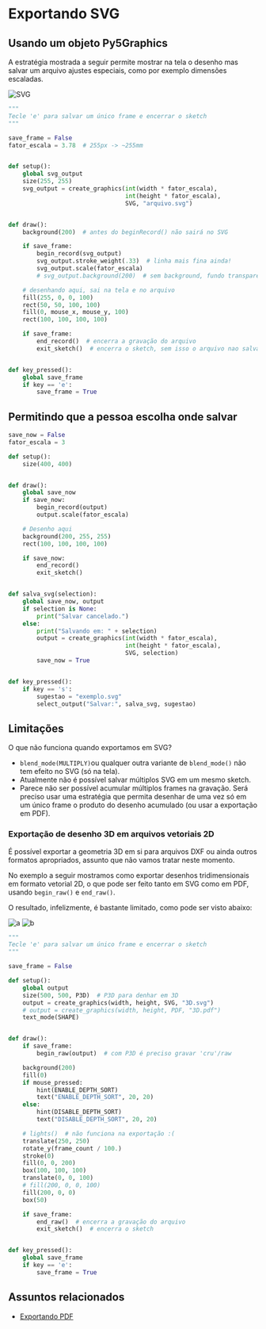 # Exportando SVG

## Usando um objeto Py5Graphics

A estratégia mostrada a seguir permite mostrar na tela o desenho mas salvar um arquivo ajustes especiais, como por exemplo dimensões escaladas.

![SVG](assets/arquivo.svg)

```python
"""
Tecle 'e' para salvar um único frame e encerrar o sketch
"""

save_frame = False
fator_escala = 3.78  # 255px -> ~255mm


def setup():
    global svg_output
    size(255, 255)
    svg_output = create_graphics(int(width * fator_escala),
                                 int(height * fator_escala),
                                 SVG, "arquivo.svg")


def draw():
    background(200)  # antes do beginRecord() não sairá no SVG

    if save_frame:
        begin_record(svg_output)
        svg_output.stroke_weight(.33)  # linha mais fina ainda!
        svg_output.scale(fator_escala)
        # svg_output.background(200)  # sem background, fundo transparente no SVG

    # desenhando aqui, sai na tela e no arquivo
    fill(255, 0, 0, 100)
    rect(50, 50, 100, 100)
    fill(0, mouse_x, mouse_y, 100)
    rect(100, 100, 100, 100)

    if save_frame:
        end_record()  # encerra a gravação do arquivo
        exit_sketch()  # encerra o sketch, sem isso o arquivo nao salva


def key_pressed():
    global save_frame
    if key == 'e':
        save_frame = True
```

## Permitindo que a pessoa escolha onde salvar

```python
save_now = False
fator_escala = 3

def setup():
    size(400, 400)


def draw():
    global save_now
    if save_now:
        begin_record(output)
        output.scale(fator_escala)

    # Desenho aqui
    background(200, 255, 255)
    rect(100, 100, 100, 100)

    if save_now:
        end_record()
        exit_sketch()


def salva_svg(selection):
    global save_now, output
    if selection is None:
        print("Salvar cancelado.")
    else:
        print("Salvando em: " + selection)
        output = create_graphics(int(width * fator_escala),
                                 int(height * fator_escala),
                                 SVG, selection)
        save_now = True


def key_pressed():
    if key == 's':
        sugestao = "exemplo.svg"
        select_output("Salvar:", salva_svg, sugestao)
```

## Limitações

O que não funciona quando exportamos em SVG?

- `blend_mode(MULTIPLY)`ou qualquer outra variante de `blend_mode()` não tem efeito no SVG (só na tela).
- Atualmente não é possível salvar múltiplos SVG em um mesmo sketch.
- Parece não ser possível acumular múltiplos frames na gravação. Será preciso usar uma estratégia que permita desenhar de uma vez só em um único frame o produto do desenho acumulado (ou usar a exportação em PDF).

### Exportação de desenho 3D em arquivos vetoriais 2D

É possível exportar a geometria 3D em si para arquivos DXF ou ainda outros formatos apropriados, assunto que não vamos tratar neste momento.

No exemplo a seguir mostramos como exportar desenhos tridimensionais em formato vetorial 2D, o que pode ser feito tanto em SVG como em PDF, usando `begin_raw()` e `end_raw()`.

O resultado, infelizmente,  é  bastante limitado, como pode ser visto abaixo:

![a](assets/3Da.svg) ![b](assets/3Db.svg)

```python
"""
Tecle 'e' para salvar um único frame e encerrar o sketch
"""

save_frame = False

def setup():
    global output
    size(500, 500, P3D)  # P3D para denhar em 3D
    output = create_graphics(width, height, SVG, "3D.svg")
    # output = create_graphics(width, height, PDF, "3D.pdf")
    text_mode(SHAPE)


def draw():
    if save_frame:
        begin_raw(output)  # com P3D é preciso gravar 'cru'/raw

    background(200)
    fill(0)
    if mouse_pressed:
        hint(ENABLE_DEPTH_SORT)
        text("ENABLE_DEPTH_SORT", 20, 20)
    else:
        hint(DISABLE_DEPTH_SORT)
        text("DISABLE_DEPTH_SORT", 20, 20)

    # lights()  # não funciona na exportação :(
    translate(250, 250)
    rotate_y(frame_count / 100.)
    stroke(0)
    fill(0, 0, 200)
    box(100, 100, 100)
    translate(0, 0, 100)
    # fill(200, 0, 0, 100)
    fill(200, 0, 0)
    box(50)

    if save_frame:
        end_raw()  # encerra a gravação do arquivo
        exit_sketch()  # encerra o sketch


def key_pressed():
    global save_frame
    if key == 'e':
        save_frame = True
```

## Assuntos relacionados

- [Exportando PDF](exportando_pdf.md)
